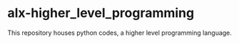 # alx-higher_level_programming
This repository houses python codes, a higher level programming language.
